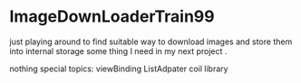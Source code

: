 # ImageDownLoaderTrain99
just playing around to find suitable way to download images and store them into internal storage 
some thing I need in my next project .

nothing special 
topics:
viewBinding
ListAdpater
coil library 

